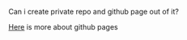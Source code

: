 
Can i create private repo and github page out of it?

[Here](https://help.github.com/en/github/working-with-github-pages/about-github-pages#publishing-sources-for-github-pages-sites) is more about github pages


